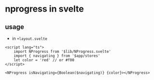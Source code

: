 # nprogress in svelte

## usage

- in `+layout.svelte`

```svelte
<script lang="ts">
	import NProgress from '$lib/NProgress.svelte'
	import { navigating } from '$app/stores'
	let color = 'red' // or #f00
</script>

<NProgress isNavigating={Boolean($navigating)} {color}></NProgress>

```
